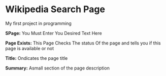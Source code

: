 # Wikipedia Search Page
My first project in programming

**SPage:** You Must Enter You Desired Text Here

**Page Exists:** This Page Checks The status Of the page and tells you if this page is available or not

**Title:** Ondicates the page title

**Summary:** Asmall section of the page description